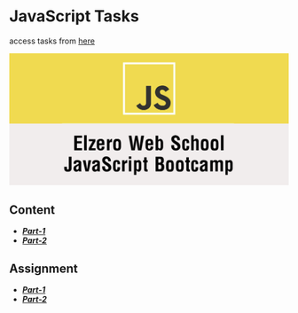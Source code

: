 # JavaScript Tasks

access tasks from [here](https://elzero.org/category/assignments/javascript-bootcamp-assignments/#google_vignette)

![img](./Pic/Elzero.png)  

## Content

- ***[Part-1](https://www.youtube.com/watch?v=gIGGhFlGgLI)***
- ***[Part-2](https://www.youtube.com/watch?v=FKrfis1W1tk)***

## Assignment

- ***[Part-1](./Part-1/)***
- ***[Part-2](./Part-2/)***
